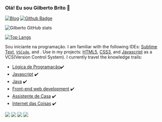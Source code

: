 ### Olá! Eu sou Gilberto Brito 👋


[![Blog](https://img.shields.io/badge/Gmail-D14836?style=for-the-badge&logo=gmail&logoColor=white)](emmgilbertoisabel@gmail.com)
[![Github Badge](https://img.shields.io/badge/-Github-000?style=flat-square&logo=Github&logoColor=white&link=https://github.com/GilbertoBrito)](https://github.com/GilbertoBrito)


![Gilberto GitHub stats](https://github-readme-stats.vercel.app/api?username=GilbertoBrito&show_icons=true&theme=onedark)


[![Top Langs](https://github-readme-stats.vercel.app/api/top-langs/?username=GilbertoBrito&langs_count=8)](https://github.com/GilbertoBrito/github-readme-stats)


Sou iniciante na programação. I am familiar with the following IDEs: 
[Sublime Text](https://www.sublimetext.com/), 
[`VSCode`](https://code.visualstudio.com/), and 
. Use in my projects: 
[HTML5](https://developer.mozilla.org/pt-BR/docs/Web/Guide/HTML/HTML5), 
[CSS3](https://developer.mozilla.org/pt-BR/docs/Web/CSS), and
[Javascript](https://developer.mozilla.org/pt-BR/docs/Web/JavaScript) as a VCS(Version Control System). I currently travel the knowledge trails:


- [Lógica de Programação](#)✔️
- [Javascript](https://developer.mozilla.org/pt-BR/docs/Web/JavaScript) ✔️
- [Java](https://www.java.com/pt-BR/) ✔️
- [Front-end web development](#) ✔️
- [Assistente de Casa](https://www.home-assistant.io/) ✔️
- [Internet das Coisas](#) ✔️

[![](https://img.shields.io/badge/HTML-5-blue)](https://developer.mozilla.org/pt-BR/docs/Learn/HTML/Introduction_to_HTML) 
[![](https://img.shields.io/badge/CSS-3-red)](https://developer.mozilla.org/pt-BR/docs/Web/Tutorials#documentation_2) 
[![](https://img.shields.io/badge/Linux_Mint-20.04-yellow)](#)
[![](https://img.shields.io/badge/Windows-11_Home_Single_Language-blue)](#)

